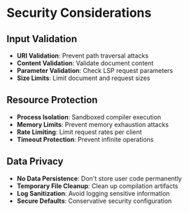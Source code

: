 # Security Considerations

## Input Validation
- **URI Validation**: Prevent path traversal attacks
- **Content Validation**: Validate document content
- **Parameter Validation**: Check LSP request parameters
- **Size Limits**: Limit document and request sizes

## Resource Protection
- **Process Isolation**: Sandboxed compiler execution
- **Memory Limits**: Prevent memory exhaustion attacks
- **Rate Limiting**: Limit request rates per client
- **Timeout Protection**: Prevent infinite operations

## Data Privacy
- **No Data Persistence**: Don't store user code permanently
- **Temporary File Cleanup**: Clean up compilation artifacts
- **Log Sanitization**: Avoid logging sensitive information
- **Secure Defaults**: Conservative security configuration
